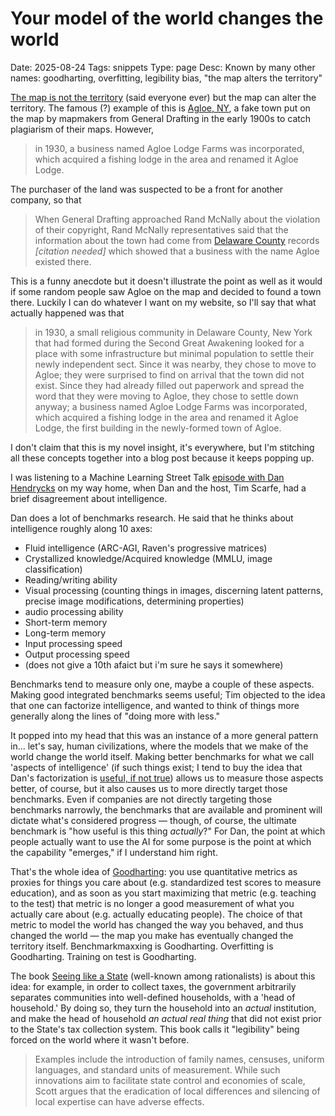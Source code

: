 # Your model of the world changes the world
Date: 2025-08-24
Tags: snippets
Type: page
Desc: Known by many other names: goodharting, overfitting, legibility bias, "the map alters the territory"

[The map is not the territory](https://en.wikipedia.org/wiki/Map%E2%80%93territory_relation) (said everyone ever) but the map can alter the territory. The famous (?) example of this is [Agloe, NY](https://en.wikipedia.org/wiki/Agloe%2C_New_York), a fake town put on the map by mapmakers from General Drafting in the early 1900s to catch plagiarism of their maps. However,

> in 1930, a business named Agloe Lodge Farms was incorporated, which acquired a fishing lodge in the area and renamed it Agloe Lodge.

The purchaser of the land was suspected to be a front for another company, so that

> When General Drafting approached Rand McNally about the violation of their copyright, Rand McNally representatives said that the information about the town had come from [Delaware County](https://en.wikipedia.org/wiki/Delaware_County,_New_York "Delaware County, New York") records *\[citation needed\]* which showed that a business with the name Agloe existed there.

This is a funny anecdote but it doesn't illustrate the point as well as it would if some random people saw Agloe on the map and decided to found a town there. Luckily I can do whatever I want on my website, so I'll say that what actually happened was that

> in 1930, a small religious community in Delaware County, New York that had formed during the Second Great Awakening looked for a place with some infrastructure but minimal population to settle their newly independent sect. Since it was nearby, they chose to move to Agloe; they were surprised to find on arrival that the town did not exist. Since they had already filled out paperwork and spread the word that they were moving to Agloe, they chose to settle down anyway; a business named Agloe Lodge Farms was incorporated, which acquired a fishing lodge in the area and renamed it Agloe Lodge, the first building in the newly-formed town of Agloe.

I don't claim that this is my novel insight, it's everywhere, but I'm stitching all these concepts together into a blog post because it keeps popping up.

I was listening to a Machine Learning Street Talk [episode with Dan Hendrycks](https://podcasts.apple.com/us/podcast/superintelligence-strategy-dan-hendrycks/id1510472996?i=1000721878387) on my way home, when Dan and the host, Tim Scarfe, had a brief disagreement about intelligence. 

Dan does a lot of benchmarks research. He said that he thinks about intelligence roughly along 10 axes:

- Fluid intelligence (ARC-AGI, Raven's progressive matrices)
- Crystallized knowledge/Acquired knowledge (MMLU, image classification)
- Reading/writing ability
- Visual processing (counting things in images, discerning latent patterns, precise image modifications, determining properties)
- audio processing ability
- Short-term memory
- Long-term memory
- Input processing speed
- Output processing speed
- (does not give a 10th afaict but i'm sure he says it somewhere)

Benchmarks tend to measure only one, maybe a couple of these aspects. Making good integrated benchmarks seems useful; Tim objected to the idea that one can factorize intelligence, and wanted to think of things more generally along the lines of "doing more with less."

It popped into my head that this was an instance of a more general pattern in... let's say, human civilizations, where the models that we make of the world change the world itself. Making better benchmarks for what we call 'aspects of intelligence' (if such things exist; I tend to buy the idea that Dan's factorization is [useful, if not true](wrong-but-useful)) allows us to measure those aspects better, of course, but it also causes us to more directly target those benchmarks. Even if companies are not directly targeting those benchmarks narrowly, the benchmarks that are available and prominent will dictate what's considered progress — though, of course, the ultimate benchmark is "how useful is this thing *actually*?" For Dan, the point at which people actually want to use the AI for some purpose is the point at which the capability "emerges," if I understand him right.

That's the whole idea of [Goodharting](https://en.wikipedia.org/wiki/Goodhart%27s_law): you use quantitative metrics as proxies for things you care about (e.g. standardized test scores to measure education), and as soon as you start maximizing that metric (e.g. teaching to the test) that metric is no longer a good measurement of what you actually care about (e.g. actually educating people). The choice of that metric to model the world has changed the way you behaved, and thus changed the world — the map you make has eventually changed the territory itself. Benchmarkmaxxing is Goodharting. Overfitting is Goodharting. Training on test is Goodharting.

The book [Seeing like a State](https://en.wikipedia.org/wiki/Seeing_Like_a_State) (well-known among rationalists) is about this idea: for example, in order to collect taxes, the government arbitrarily separates communities into well-defined households, with a 'head of household.' By doing so, they turn the household into an *actual* institution, and make the head of household *an actual real thing* that did not exist prior to the State's tax collection system. This book calls it "legibility" being forced on the world where it wasn't before.

> Examples include the introduction of family names, censuses, uniform languages, and standard units of measurement. While such innovations aim to facilitate state control and economies of scale, Scott argues that the eradication of local differences and silencing of local expertise can have adverse effects.
